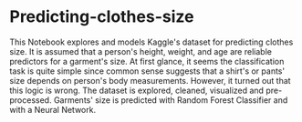 # Predicting-clothes-size

This Notebook explores and models Kaggle's dataset for predicting clothes size. It is assumed that a person's height, weight, and age are reliable predictors for a garment's size. At first glance, it seems the classification task is quite simple since common sense suggests that a shirt's or pants' size depends on person's body measurements. However, it turned out that this logic is wrong. The dataset is explored, cleaned, visualized and pre-processed. Garments' size is predicted with Random Forest Classifier and with a Neural Network.
